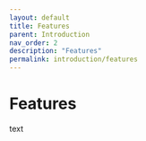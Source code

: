 ```yaml
---
layout: default
title: Features
parent: Introduction
nav_order: 2
description: "Features"
permalink: introduction/features
---
```


# Features

text
